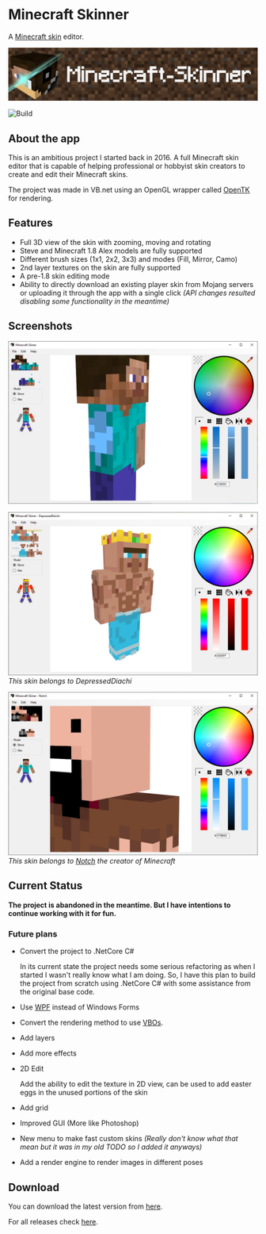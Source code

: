 # Minecraft Skinner

A [Minecraft skin](https://minecraft.gamepedia.com/Skin) editor.

![Banner](img/banner.png)

![Build](https://ci.appveyor.com/api/projects/status/ow4uccul91f4i6r0?svg=true)

## About the app

This is an ambitious project I started back in 2016. A full Minecraft skin editor that is capable of helping professional or hobbyist skin creators to create and edit their Minecraft skins.

The project was made in VB.net using an OpenGL wrapper called [OpenTK](https://opentk.net/) for rendering.

## Features

- Full 3D view of the skin with zooming, moving and rotating
- Steve and Minecraft 1.8 Alex models are fully supported
- Different brush sizes (1x1, 2x2, 3x3) and modes (Fill, Mirror, Camo)
- 2nd layer textures on the skin are fully supported
- A pre-1.8 skin editing mode
- Ability to directly download an existing player skin from Mojang servers or uploading it through the app with a single click *(API changes resulted disabling some functionality in the meantime)*

## Screenshots

![Screenshot 3](img/screenshot3.png)

![Screenshot 1](img/screenshot1.png)
*This skin belongs to DepressedDiachi*

![Screenshot 2](img/screenshot2.png)
*This skin belongs to [Notch](https://twitter.com/notch) the creator of Minecraft*

## Current Status

**The project is abandoned in the meantime. But I have intentions to continue working with it for fun.**

### Future plans

- Convert the project to .NetCore C#

    In its current state the project needs some serious refactoring as when I started I wasn't really know what I am doing. So, I have this plan to build the project from scratch using .NetCore C# with some assistance from the original base code.

- Use [WPF](https://docs.microsoft.com/en-us/visualstudio/designers/getting-started-with-wpf) instead of Windows Forms
- Convert the rendering method to use [VBOs](https://en.wikipedia.org/wiki/Vertex_buffer_object).
- Add layers
- Add more effects
- 2D Edit

    Add the ability to edit the texture in 2D view, can be used to add easter eggs in the unused portions of the skin

- Add grid
- Improved GUI (More like Photoshop)
- New menu to make fast custom skins *(Really don't know what that mean but it was in my old TODO so I added it anyways)*
- Add a render engine to render images in different poses

## Download

You can download the latest version from [here](https://github.com/KareemMAX/Minecraft-Skiner/releases/latest).

For all releases check [here](https://github.com/KareemMAX/Minecraft-Skiner/releases).

